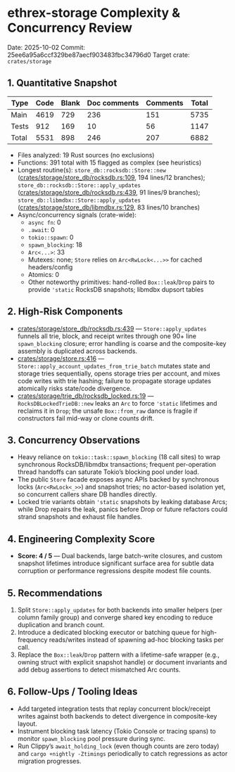 # ethrex-storage Complexity & Concurrency Review

Date: 2025-10-02
Commit: 25ee6a95a6ccf329be87aecf903483fbc34796d0
Target crate: `crates/storage`

## 1. Quantitative Snapshot

| Type | Code | Blank | Doc comments | Comments | Total |
| --- | --- | --- | --- | --- | --- |
| Main | 4619 | 729 | 236 | 151 | 5735 |
| Tests | 912 | 169 | 10 | 56 | 1147 |
| Total | 5531 | 898 | 246 | 207 | 6882 |

- Files analyzed: 19 Rust sources (no exclusions)
- Functions: 391 total with 15 flagged as complex (see heuristics)
- Longest routine(s): `store_db::rocksdb::Store::new` ([crates/storage/store_db/rocksdb.rs:109](https://github.com/lambdaclass/ethrex/blob/25ee6a95a6ccf329be87aecf903483fbc34796d0/crates/storage/store_db/rocksdb.rs#L109), 194 lines/12 branches); `store_db::rocksdb::Store::apply_updates` ([crates/storage/store_db/rocksdb.rs:439](https://github.com/lambdaclass/ethrex/blob/25ee6a95a6ccf329be87aecf903483fbc34796d0/crates/storage/store_db/rocksdb.rs#L439), 91 lines/9 branches); `store_db::libmdbx::Store::apply_updates` ([crates/storage/store_db/libmdbx.rs:129](https://github.com/lambdaclass/ethrex/blob/25ee6a95a6ccf329be87aecf903483fbc34796d0/crates/storage/store_db/libmdbx.rs#L129), 83 lines/10 branches)
- Async/concurrency signals (crate-wide):
  - `async fn`: 0
  - `.await`: 0
  - `tokio::spawn`: 0
  - `spawn_blocking`: 18
  - `Arc<...>`: 33
  - Mutexes: none; `Store` relies on `Arc<RwLock<...>>` for cached headers/config
  - Atomics: 0
  - Other noteworthy primitives: hand-rolled `Box::leak`/`Drop` pairs to provide `'static` RocksDB snapshots; libmdbx dupsort tables

## 2. High-Risk Components
- [crates/storage/store_db/rocksdb.rs:439](https://github.com/lambdaclass/ethrex/blob/25ee6a95a6ccf329be87aecf903483fbc34796d0/crates/storage/store_db/rocksdb.rs#L439) — `Store::apply_updates` funnels all trie, block, and receipt writes through one 90+ line `spawn_blocking` closure; error handling is coarse and the composite-key assembly is duplicated across backends.
- [crates/storage/store.rs:416](https://github.com/lambdaclass/ethrex/blob/25ee6a95a6ccf329be87aecf903483fbc34796d0/crates/storage/store.rs#L416) — `Store::apply_account_updates_from_trie_batch` mutates state and storage tries sequentially, opens storage tries per account, and mixes code writes with trie hashing; failure to propagate storage updates atomically risks state/code divergence.
- [crates/storage/trie_db/rocksdb_locked.rs:19](https://github.com/lambdaclass/ethrex/blob/25ee6a95a6ccf329be87aecf903483fbc34796d0/crates/storage/trie_db/rocksdb_locked.rs#L19) — `RocksDBLockedTrieDB::new` leaks an `Arc` to force `'static` lifetimes and reclaims it in `Drop`; the unsafe `Box::from_raw` dance is fragile if constructors fail mid-way or clone counts drift.

## 3. Concurrency Observations
- Heavy reliance on `tokio::task::spawn_blocking` (18 call sites) to wrap synchronous RocksDB/libmdbx transactions; frequent per-operation thread handoffs can saturate Tokio’s blocking pool under load.
- The public `Store` facade exposes async APIs backed by synchronous locks (`Arc<RwLock<_>>`) and snapshot tries; no actor-based isolation yet, so concurrent callers share DB handles directly.
- Locked trie variants obtain `'static` snapshots by leaking database Arcs; while Drop repairs the leak, panics before Drop or future refactors could strand snapshots and exhaust file handles.

## 4. Engineering Complexity Score
- **Score: 4 / 5** — Dual backends, large batch-write closures, and custom snapshot lifetimes introduce significant surface area for subtle data corruption or performance regressions despite modest file counts.

## 5. Recommendations
1. Split `Store::apply_updates` for both backends into smaller helpers (per column family group) and converge shared key encoding to reduce duplication and branch count.
2. Introduce a dedicated blocking executor or batching queue for high-frequency reads/writes instead of spawning ad-hoc blocking tasks per call.
3. Replace the `Box::leak`/`Drop` pattern with a lifetime-safe wrapper (e.g., owning struct with explicit snapshot handle) or document invariants and add debug assertions to detect mismatched Arc counts.

## 6. Follow-Ups / Tooling Ideas
- Add targeted integration tests that replay concurrent block/receipt writes against both backends to detect divergence in composite-key layout.
- Instrument blocking task latency (Tokio Console or tracing spans) to monitor `spawn_blocking` pool pressure during sync.
- Run Clippy’s `await_holding_lock` (even though counts are zero today) and `cargo +nightly -Ztimings` periodically to catch regressions as actor migration progresses.

